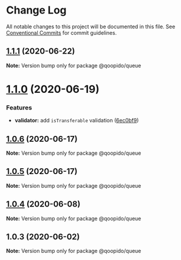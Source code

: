 # Change Log

All notable changes to this project will be documented in this file.
See [Conventional Commits](https://conventionalcommits.org) for commit guidelines.

## [1.1.1](https://github.com/dlueth/qoopido/compare/@qoopido/queue@1.1.0...@qoopido/queue@1.1.1) (2020-06-22)

**Note:** Version bump only for package @qoopido/queue





# [1.1.0](https://github.com/dlueth/qoopido/compare/@qoopido/queue@1.0.6...@qoopido/queue@1.1.0) (2020-06-19)


### Features

* **validator:** add `isTransferable` validation ([6ec0bf9](https://github.com/dlueth/qoopido/commit/6ec0bf9d9966bf042cee4c977d4517399d1671b6))





## [1.0.6](https://github.com/dlueth/qoopido/compare/@qoopido/queue@1.0.5...@qoopido/queue@1.0.6) (2020-06-17)

**Note:** Version bump only for package @qoopido/queue





## [1.0.5](https://github.com/dlueth/qoopido/compare/@qoopido/queue@1.0.4...@qoopido/queue@1.0.5) (2020-06-17)

**Note:** Version bump only for package @qoopido/queue





## [1.0.4](https://github.com/dlueth/qoopido/compare/@qoopido/queue@1.0.3...@qoopido/queue@1.0.4) (2020-06-08)

**Note:** Version bump only for package @qoopido/queue





## 1.0.3 (2020-06-02)

**Note:** Version bump only for package @qoopido/queue
